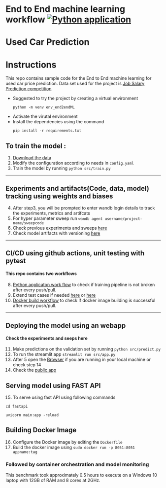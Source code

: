 # End to End machine learning workflow [![Python application](https://github.com/saitejamalyala/End2End_ML/actions/workflows/python-train_pred.yml/badge.svg)](https://github.com/saitejamalyala/End2End_ML/actions/workflows/python-train_pred.yml)
Used Car Prediction
==============================

# Instructions
This repo contains sample code for the End to End machine learning for used car price prediction.
Data set used for the project is [Job Salary Prediction competition](https://www.kaggle.com/nehalbirla/vehicle-dataset-from-cardekho)

- Suggested to try the project by creating a virtual environment
  ```
  python -m venv env_end2endML
  ```
- Activate the virutal environment
- Install the dependencies using the command
  ```
  pip install -r requirements.txt 
  ```

## To train the model :
1. [Download the data](https://www.kaggle.com/nehalbirla/vehicle-dataset-from-cardekho)
2. Modify the configuration according to needs in `config.yaml`
3. Train the model by running `python src/train.py`
---
## Experiments and artifacts(Code, data, model) tracking using weights and biases
4. After step3, you will be prompted to enter wandb login details to track the experiments, metrics and artifcats
5. For hyper parameter sweep run  ``` wandb agent username/project-name/sweepcode ```
6. Check previous experiments and sweeps [here](https://wandb.ai/saitejam/stepstone-demo/sweeps/z605w0e2)
7. Check model artifacts with versioning [here](https://wandb.ai/saitejam/stepstone-demo/artifacts/models/trained_model/1c93794f899d85543a6f/files) 
---
## CI/CD using github actions, unit testing with pytest
#### This repo contains two workflows
8. [Python applicaton work flow](https://github.com/saitejamalyala/End2End_ML/blob/main/.github/workflows/python-train_pred.yml) to check if training pipeline is not broken after every push/pull. 
9. Extend test cases if needed [here](https://github.com/saitejamalyala/End2End_ML/blob/main/tests/test_create_dataset.py) or [here](https://github.com/saitejamalyala/End2End_ML/blob/main/tests/test_create_feat_dataset.py)
10. [Docker build workflow](https://github.com/saitejamalyala/End2End_ML/blob/main/.github/workflows/python_test_stapp.yml) to check if docker image building is successful after every push/pull.
---
## Deploying the model using an webapp
#### Check the experiments and seeps here
11. Make predictions on the validation set by running `python src/predict.py`
12. To run the streamlit app `streamlit run src/app.py`
13. After 5 open the [Browser](http://localhost:8501/) if you are running in your local machine or check step 14
14. Check the [public app](https://share.streamlit.io/saitejamalyala/end2end_ml/main/app/stepstoneapp.py)

## Serving model using FAST API
15. To serve using fast API using following commands 
  ``` 
  cd fastapi 
  ```
  ```
  uvicorn main:app -reload
  ```

## Building Docker Image
16. Configure the Docker image by editing the `Dockerfile` 
17. Build the docker image using  `sudo docker run -p 8051:8051 appname:tag`

### Followed by container orchestration and model monitoring
This benchmark took approximately 0.5 hours to execute on a Windows 10 laptop with 12GB of RAM and 8 cores at 2GHz.


